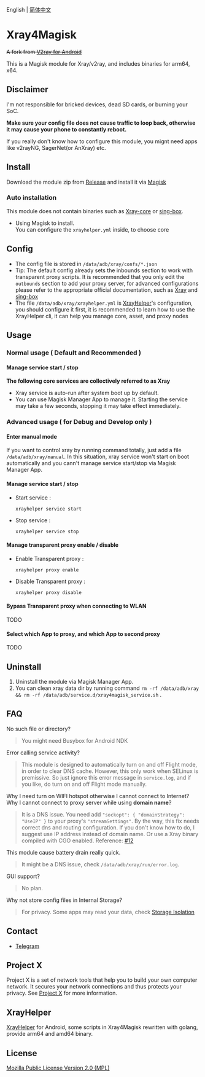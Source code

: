 English | [简体中文](README_zh_CN.md)

# Xray4Magisk

~~A fork from [V2ray for Android](https://github.com/Magisk-Modules-Repo/v2ray)~~

This is a Magisk module for Xray/v2ray, and includes binaries for arm64, x64.

## Disclaimer

I'm not responsible for bricked devices, dead SD cards, or burning your SoC.

**Make sure your config file does not cause traffic to loop back, otherwise it may cause your phone to constantly reboot.**

If you really don't know how to configure this module, you mignt need apps like v2rayNG, SagerNet(or AnXray) etc.

## Install

Download the module zip from [Release](https://github.com/Asterisk4Magisk/Xray4Magisk/releases) and install it via [Magisk](https://github.com/topjohnwu/Magisk)

### Auto installation

This module does not contain binaries such as [Xray-core](https://github.com/XTLS/Xray-core) or [sing-box](https://github.com/SagerNet/sing-box).

- Using Magisk to install.  
  You can configure the `xrayhelper.yml` inside, to choose core

## Config

- The config file is stored in `/data/adb/xray/confs/*.json`
- Tip: The default config already sets the inbounds section to work with transparent proxy scripts. It is recommended that you only edit the `outbounds` section to add your proxy server, for advanced configurations please refer to the appropriate official documentation, such as [Xray](https://xtls.github.io/) and [sing-box](https://sing-box.sagernet.org/)
- The file `/data/adb/xray/xrayhelper.yml` is [XrayHelper](https://github.com/Asterisk4Magisk/XrayHelper)'s configuration, you should configure it first, it is recommended to learn how to use the XrayHelper cli, it can help you manage core, asset, and proxy nodes

## Usage

### Normal usage ( Default and Recommended )

#### Manage service start / stop

**The following core services are collectively referred to as Xray**

- Xray service is auto-run after system boot up by default.
- You can use Magisk Manager App to manage it. Starting the service may take a few seconds, stopping it may take effect immediately.

### Advanced usage ( for Debug and Develop only )

#### Enter manual mode

If you want to control xray by running command totally, just add a file `/data/adb/xray/manual`. In this situation, xray service won't start on boot automatically and you cann't manage service start/stop via Magisk Manager App.

#### Manage service start / stop
- Start service :

    `xrayhelper service start`

- Stop service :

    `xrayhelper service stop`

#### Manage transparent proxy enable / disable

  - Enable Transparent proxy :

    `xrayhelper proxy enable`

  - Disable Transparent proxy :

    `xrayhelper proxy disable`

#### Bypass Transparent proxy when connecting to WLAN

TODO

#### Select which App to proxy, and which App to second proxy

TODO

## Uninstall

1. Uninstall the module via Magisk Manager App.
2. You can clean xray data dir by running command `rm -rf /data/adb/xray && rm -rf /data/adb/service.d/xray4magisk_service.sh` .

## FAQ

No such file or directory?

> You might need Busybox for Android NDK

Error calling service activity?

> This module is designed to automatically turn on and off Flight mode, in order to clear DNS cache. However, this only work when SELinux is premissive. So just ignore this error message in `service.log`, and if you like, do turn on and off Flight mode manually.

Why I need turn on WIFI hotspot otherwise I cannot connect to Internet?
Why I cannot connect to proxy server while using **domain name**?

> It is a DNS issue. You need add `"sockopt": { "domainStrategy": "UseIP" }` to your proxy's `"streamSettings"`. By the way, this fix needs correct dns and routing configuration. If you don't know how to do, I suggest use IP address instead of domain name. Or use a Xray binary compiled with CGO enabled. Reference: [#12](https://github.com/CerteKim/Xray4Magisk/issues/12)

This module cause battery drain really quick.

> It might be a DNS issue, check `/data/adb/xray/run/error.log`.

GUI support?

> No plan.

Why not store config files in Internal Storage?

> For privacy. Some apps may read your data, check [Storage Isolation](https://sr.rikka.app/guide/)

## Contact

- [Telegram](https://t.me/AsteriskFactory)

## Project X

Project X is a set of network tools that help you to build your own computer network. It secures your network connections and thus protects your privacy. See [Project X](https://github.com/XTLS/xray-core) for more information.

## XrayHelper

[XrayHelper](https://github.com/Asterisk4Magisk/XrayHelper) for Android, some scripts in Xray4Magisk rewritten with golang, provide arm64 and amd64 binary.

## License

[Mozilla Public License Version 2.0 (MPL)](https://raw.githubusercontent.com/XTLS/xray-core/master/LICENSE)
